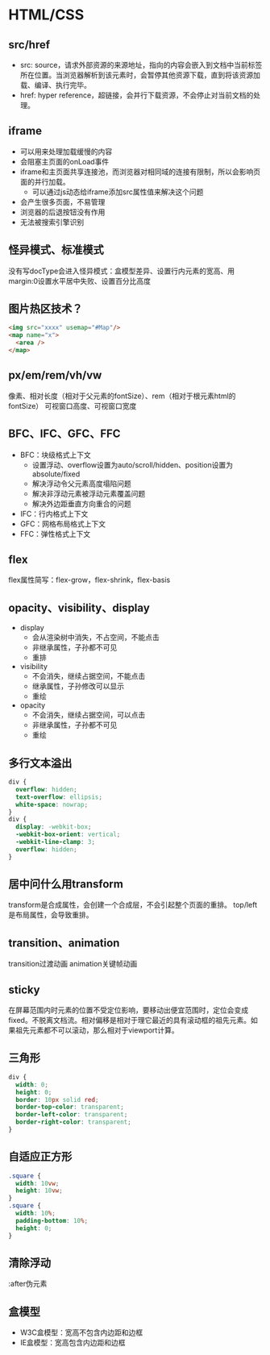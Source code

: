 # HTML/CSS

## src/href

- src: source，请求外部资源的来源地址，指向的内容会嵌入到文档中当前标签所在位置。当浏览器解析到该元素时，会暂停其他资源下载，直到将该资源加载、编译、执行完毕。
- href: hyper reference，超链接，会并行下载资源，不会停止对当前文档的处理。

## iframe

- 可以用来处理加载缓慢的内容
- 会阻塞主页面的onLoad事件
- iframe和主页面共享连接池，而浏览器对相同域的连接有限制，所以会影响页面的并行加载。
  - 可以通过js动态给iframe添加src属性值来解决这个问题
- 会产生很多页面，不易管理
- 浏览器的后退按钮没有作用
- 无法被搜索引擎识别

## 怪异模式、标准模式

没有写docType会进入怪异模式：盒模型差异、设置行内元素的宽高、用margin:0设置水平居中失败、设置百分比高度

## 图片热区技术？

```html
<img src="xxxx" usemap="#Map"/>
<map name="x">
  <area />
</map>
```

## px/em/rem/vh/vw

像素、相对长度（相对于父元素的fontSize）、rem（相对于根元素html的fontSize）
可视窗口高度、可视窗口宽度

## BFC、IFC、GFC、FFC

- BFC：块级格式上下文
  - 设置浮动、overflow设置为auto/scroll/hidden、position设置为absolute/fixed
  - 解决浮动令父元素高度塌陷问题
  - 解决非浮动元素被浮动元素覆盖问题
  - 解决外边距垂直方向重合的问题
- IFC：行内格式上下文
- GFC：网格布局格式上下文
- FFC：弹性格式上下文

## flex

flex属性简写：flex-grow，flex-shrink，flex-basis

## opacity、visibility、display

- display
  - 会从渲染树中消失，不占空间，不能点击
  - 非继承属性，子孙都不可见
  - 重排
- visibility
  - 不会消失，继续占据空间，不能点击
  - 继承属性，子孙修改可以显示
  - 重绘
- opacity
  - 不会消失，继续占据空间，可以点击
  - 非继承属性，子孙都不可见
  - 重绘

## 多行文本溢出

```css
div {
  overflow: hidden;
  text-overflow: ellipsis;
  white-space: nowrap;
}
div {
  display: -webkit-box;
  -webkit-box-orient: vertical;
  -webkit-line-clamp: 3;
  overflow: hidden;
}
```

## 居中问什么用transform

transform是合成属性，会创建一个合成层，不会引起整个页面的重排。
top/left是布局属性，会导致重排。

## transition、animation

transition过渡动画
animation关键帧动画

## sticky

在屏幕范围内时元素的位置不受定位影响，要移动出便宜范围时，定位会变成fixed。不脱离文档流。相对偏移是相对于理它最近的具有滚动框的祖先元素。如果祖先元素都不可以滚动，那么相对于viewport计算。

## 三角形

```css
div {
  width: 0;
  height: 0;
  border: 10px solid red;
  border-top-color: transparent;
  border-left-color: transparent;
  border-right-color: transparent;
}
```

## 自适应正方形

```css
.square {
  width: 10vw;
  height: 10vw;
}
.square {
  width: 10%;
  padding-bottom: 10%;
  height: 0;
}
```

## 清除浮动

:after伪元素

## 盒模型

- W3C盒模型：宽高不包含内边距和边框
- IE盒模型：宽高包含内边距和边框


